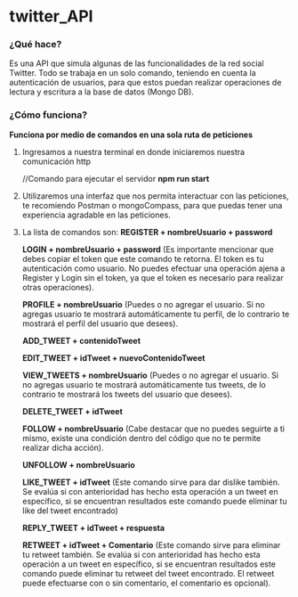 # twitter_API
### ¿Qué hace?
Es una API que simula algunas de las funcionalidades de la red social Twitter. Todo se trabaja
en un solo comando, teniendo en cuenta la autenticación de usuarios, para que estos puedan realizar operaciones de lectura y escritura a la base de datos (Mongo DB). 

### ¿Cómo funciona?
**Funciona por medio de comandos en una sola ruta de peticiones**
1. Ingresamos a nuestra terminal en donde iniciaremos nuestra comunicación http

    //Comando para ejecutar el servidor
    **npm run start**

2. Utilizaremos una interfaz que nos permita interactuar con las peticiones, te recomiendo Postman o mongoCompass, para que puedas tener una experiencia agradable en las peticiones.

3. La lista de comandos son: 
    **REGISTER + nombreUsuario + password**  

    **LOGIN + nombreUsuario + password** (Es importante mencionar que debes copiar el token que este comando te retorna. El token es tu autenticación como usuario. No puedes efectuar una operación ajena a Register y Login sin el token, ya que el token es necesario para realizar otras operaciones).

    **PROFILE + nombreUsuario** (Puedes o no agregar el usuario. Si no agregas usuario te mostrará automáticamente tu perfil, de lo contrario te mostrará el perfil del usuario que desees).

    **ADD_TWEET + contenidoTweet**

    **EDIT_TWEET + idTweet + nuevoContenidoTweet**

    **VIEW_TWEETS + nombreUsuario** (Puedes o no agregar el usuario. Si no agregas usuario te mostrará automáticamente tus tweets, de lo contrario te mostrará los tweets del usuario que desees).

    **DELETE_TWEET + idTweet**

    **FOLLOW + nombreUsuario** (Cabe destacar que no puedes seguirte a ti mismo, existe una condición dentro del código que no te permite realizar dicha acción).

    **UNFOLLOW + nombreUsuario**

    **LIKE_TWEET + idTweet** (Este comando sirve para dar dislike también. Se evalúa si con anterioridad has hecho esta operación a un tweet en específico, si se encuentran resultados este comando puede eliminar tu like del tweet encontrado)

    **REPLY_TWEET + idTweet + respuesta**
    
    **RETWEET + idTweet + Comentario** (Este comando sirve para eliminar tu retweet también. Se evalúa si con anterioridad has hecho esta operación a un tweet en específico, si se encuentran resultados este comando puede eliminar tu retweet del tweet encontrado. El retweet puede efectuarse con o sin comentario, el comentario es opcional).
